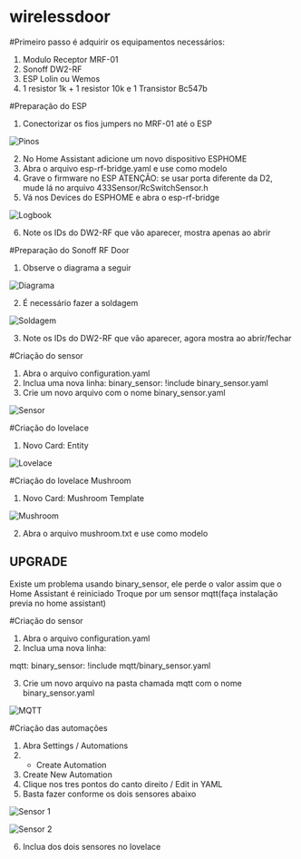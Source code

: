 # wirelessdoor

#Primeiro passo é adquirir os equipamentos necessários:
1) Modulo Receptor MRF-01
2) Sonoff DW2-RF
3) ESP Lolin ou Wemos
4) 1 resistor 1k + 1 resistor 10k e 1 Transistor Bc547b

#Preparação do ESP
1) Conectorizar os fios jumpers no MRF-01 até o ESP

![Pinos](esp.jpg)

2) No Home Assistant adicione um novo dispositivo ESPHOME
3) Abra o arquivo esp-rf-bridge.yaml e use como modelo
4) Grave o firmware no ESP
ATENÇÃO: se usar porta diferente da D2, mude lá no arquivo 433Sensor/RcSwitchSensor.h
5) Vá nos Devices do ESPHOME e abra o esp-rf-bridge

![Logbook](logbook.jpg)

6) Note os IDs do DW2-RF que vão aparecer, mostra apenas ao abrir

#Preparação do Sonoff RF Door
1) Observe o diagrama a seguir

![Diagrama](diagrama.jpg)

2) É necessário fazer a soldagem

![Soldagem](soldagem.jpg)

3) Note os IDs do DW2-RF que vão aparecer, agora mostra ao abrir/fechar

#Criação do sensor
1) Abra o arquivo configuration.yaml
2) Inclua uma nova linha: binary_sensor: !include binary_sensor.yaml
3) Crie um novo arquivo com o nome binary_sensor.yaml

![Sensor](binary_sensor.png)

#Criação do lovelace
1) Novo Card: Entity

![Lovelace](lovelace.png)

#Criação do lovelace Mushroom
1) Novo Card: Mushroom Template

![Mushroom](mushroom.png)

2) Abra o arquivo mushroom.txt e use como modelo


## UPGRADE ##

Existe um problema usando binary_sensor, ele perde o valor assim que o Home Assistant é reiniciado
Troque por um sensor mqtt(faça instalação previa no home assistant)

#Criação do sensor
1) Abra o arquivo configuration.yaml
2) Inclua uma nova linha:

mqtt:
  binary_sensor: !include mqtt/binary_sensor.yaml

3) Crie um novo arquivo na pasta chamada mqtt com o nome binary_sensor.yaml

![MQTT](mqtt.png)

#Criação das automações
1) Abra Settings / Automations
2) + Create Automation
3) Create New Automation
4) Clique nos tres pontos do canto direito / Edit in YAML
5) Basta fazer conforme os dois sensores abaixo

![Sensor 1](sensor1.png)

![Sensor 2](sensor2.png)

6) Inclua dos dois sensores no lovelace
